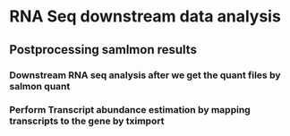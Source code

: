 # RNA Seq downstream data analysis
## Postprocessing samlmon results

### Downstream RNA seq analysis after we get the quant files by salmon quant

### Perform Transcript abundance estimation by mapping transcripts to the gene by tximport